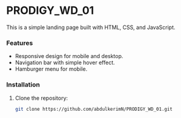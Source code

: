 # PRODIGY_WD_01
This is a simple landing page built with HTML, CSS, and JavaScript.

### Features
- Responsive design for mobile and desktop.
- Navigation bar with simple hover effect.
- Hamburger menu for mobile.

### Installation

1. Clone the repository:
   ```bash
   git clone https://github.com/abdulkerimN/PRODIGY_WD_01.git

